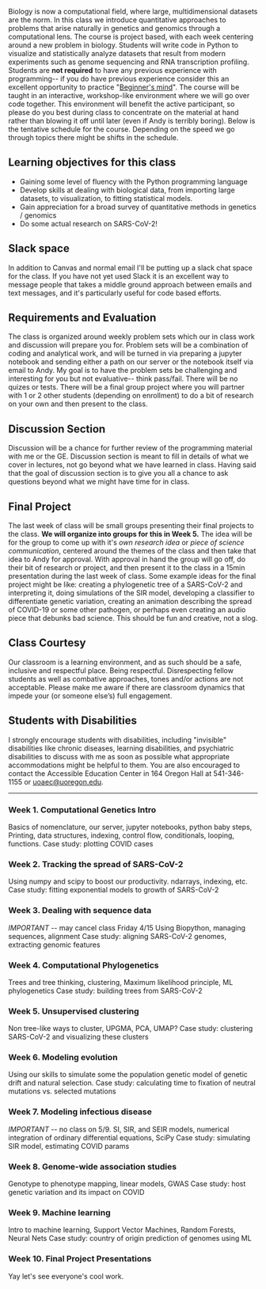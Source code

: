 
Biology is now a computational field, where large, multidimensional datasets are the norm. In this
class we introduce quantitative approaches to problems that arise naturally in genetics and genomics
through a computational lens. The course is project based, with each week centering around a new
problem in biology. Students will write code in Python to visualize and statistically analyze datasets
that result from modern experiments such as genome sequencing and RNA transcription profiling.
Students are **not required** to have any previous experience with programming-- if you do have previous experience
consider this an excellent opportunity to practice "[Beginner's mind](https://en.wikipedia.org/wiki/Shoshin)".
The course will be taught in an interactive, workshop-like environment where we will go over code together.
This environment will benefit the active participant, so please do you best during class to concentrate on the
material at hand rather than blowing it off until later (even if Andy is terribly boring).
Below is the tentative schedule for the course. Depending on the speed we go through topics there might
be shifts in the schedule.

## Learning objectives for this class

* Gaining some level of fluency with the Python programming language
* Develop skills at dealing with biological data, from importing large datasets, to visualization, to fitting statistical models.
* Gain appreciation for a broad survey of quantitative methods in genetics / genomics
* Do some actual research on SARS-CoV-2!

## Slack space

In addition to Canvas and normal email I'll be putting up a slack chat space for the class.
If you have not yet used Slack it is an excellent way to message people that takes a middle
ground approach between emails and text messages, and it's particularly useful for code based
efforts.

## Requirements and Evaluation

The class is organized around weekly problem sets which our in class work and discussion will prepare you
for. Problem sets will be a combination of coding and analytical work, and will be turned in via preparing
a jupyter notebook and sending either a path on our server or the notebook itself via email to Andy. My goal
is to have the problem sets be challenging and interesting for you but not evaluative-- think pass/fail.
There will be no quizes or tests. There will be a final group project where you will partner with 1 or 2
other students (depending on enrollment) to do a bit of research on your own and then present to the class.

## Discussion Section

Discussion will be a chance for further review of the programming material with me
or the GE. 
Discussion section is meant to fill in details of what we cover in lectures,
not go beyond what we have learned in class. 
Having said that the goal of discussion section is to give you all a chance to ask questions
beyond what we might have time for in class. 

## Final Project

The last week of class will be small groups presenting their final projects to the class. 
**We will organize into groups for this in Week 5.** 
The idea will be for the group to come up with it's _own research idea_ or _piece of science communication_, centered around the themes
of the class and then take that idea to Andy for approval. 
With approval in hand the group will go off, do their bit of research or project,
 and then present it to the class in a 15min presentation during the last week of class.
Some example ideas for the final project might be like: creating a phylogenetic tree of a SARS-CoV-2 and interpreting it, doing simulations of the SIR model, 
developing a classifier to differentiate genetic variation, 
creating an animation describing the spread of COVID-19 or some other pathogen, 
or perhaps even creating an audio piece that debunks bad science. 
This should be fun and creative, not a slog.

## Class Courtesy

Our classroom is a learning environment, and as such should be a safe, inclusive and respectful place. Being respectful. Disrespecting fellow students as well as combative approaches, tones and/or actions are not acceptable. Please make me aware if there are classroom dynamics that impede your (or someone else’s) full engagement.

## Students with Disabilities

I strongly encourage students with disabilities, including
"invisible" disabilities like chronic diseases, learning disabilities, and psychiatric
disabilities to discuss with me as soon as possible what appropriate accommodations might be helpful to them.
You are also encouraged to contact the Accessible Education Center in 164 Oregon Hall at 541-346-1155 or uoaec@uoregon.edu.

---------------------------------------------------------------------------------------------------------

### Week 1. Computational Genetics Intro

Basics of nomenclature, our server, jupyter notebooks, python baby steps,
Printing, data structures, indexing, control flow, conditionals, looping,
functions. Case study: plotting COVID cases

### Week 2. Tracking the spread of SARS-CoV-2

Using numpy and scipy to boost our productivity. ndarrays, indexing, etc.
Case study: fitting exponential models to growth of SARS-CoV-2

### Week 3. Dealing with sequence data

_IMPORTANT_ -- may cancel class Friday 4/15
Using Biopython, managing sequences, alignment
Case study: aligning SARS-CoV-2 genomes, extracting genomic features

### Week 4. Computational Phylogenetics

Trees and tree thinking, clustering, Maximum likelihood principle, ML phylogenetics
Case study: building trees from SARS-CoV-2

### Week 5. Unsupervised clustering

Non tree-like ways to cluster, UPGMA, PCA, UMAP?
Case study: clustering SARS-CoV-2 and visualizing these clusters

### Week 6. Modeling evolution

Using our skills to simulate some the population genetic model of genetic drift
and natural selection.
Case study: calculating time to fixation of neutral mutations vs. selected mutations

### Week 7. Modeling infectious disease

_IMPORTANT_ -- no class on 5/9.
SI, SIR, and SEIR models, numerical integration of ordinary differential equations, SciPy
Case study: simulating SIR model, estimating COVID params

### Week 8. Genome-wide association studies

Genotype to phenotype mapping, linear models, GWAS
Case study: host genetic variation and its impact on COVID

### Week 9. Machine learning

Intro to machine learning, Support Vector Machines, Random Forests, Neural Nets
Case study: country of origin prediction of genomes using ML

### Week 10. Final Project Presentations

Yay let's see everyone's cool work.
